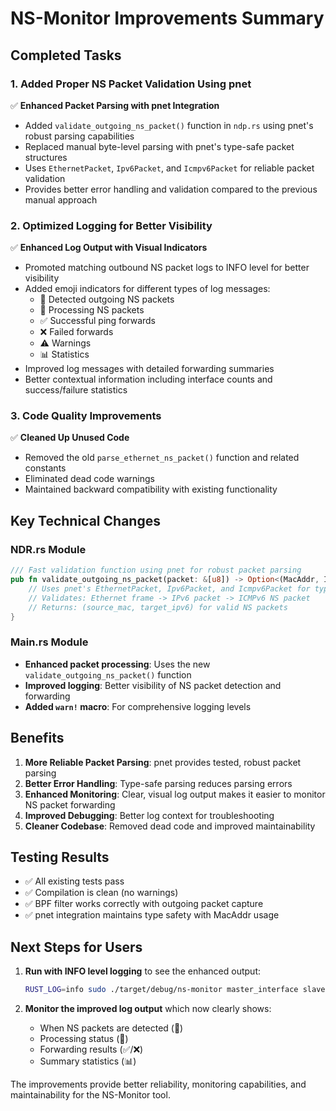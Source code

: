 # NS-Monitor Improvements Summary

## Completed Tasks

### 1. Added Proper NS Packet Validation Using pnet

✅ **Enhanced Packet Parsing with pnet Integration**
- Added `validate_outgoing_ns_packet()` function in `ndp.rs` using pnet's robust parsing capabilities
- Replaced manual byte-level parsing with pnet's type-safe packet structures
- Uses `EthernetPacket`, `Ipv6Packet`, and `Icmpv6Packet` for reliable packet validation
- Provides better error handling and validation compared to the previous manual approach

### 2. Optimized Logging for Better Visibility

✅ **Enhanced Log Output with Visual Indicators**
- Promoted matching outbound NS packet logs to INFO level for better visibility
- Added emoji indicators for different types of log messages:
  - 📡 Detected outgoing NS packets
  - 🔄 Processing NS packets
  - ✅ Successful ping forwards
  - ❌ Failed forwards
  - ⚠️ Warnings
  - 📊 Statistics
- Improved log messages with detailed forwarding summaries
- Better contextual information including interface counts and success/failure statistics

### 3. Code Quality Improvements

✅ **Cleaned Up Unused Code**
- Removed the old `parse_ethernet_ns_packet()` function and related constants
- Eliminated dead code warnings
- Maintained backward compatibility with existing functionality

## Key Technical Changes

### NDR.rs Module
```rust
/// Fast validation function using pnet for robust packet parsing
pub fn validate_outgoing_ns_packet(packet: &[u8]) -> Option<(MacAddr, Ipv6Addr)> {
    // Uses pnet's EthernetPacket, Ipv6Packet, and Icmpv6Packet for type-safe parsing
    // Validates: Ethernet frame -> IPv6 packet -> ICMPv6 NS packet
    // Returns: (source_mac, target_ipv6) for valid NS packets
}
```

### Main.rs Module
- **Enhanced packet processing**: Uses the new `validate_outgoing_ns_packet()` function
- **Improved logging**: Better visibility of NS packet detection and forwarding
- **Added `warn!` macro**: For comprehensive logging levels

## Benefits

1. **More Reliable Packet Parsing**: pnet provides tested, robust packet parsing
2. **Better Error Handling**: Type-safe parsing reduces parsing errors
3. **Enhanced Monitoring**: Clear, visual log output makes it easier to monitor NS packet forwarding
4. **Improved Debugging**: Better log context for troubleshooting
5. **Cleaner Codebase**: Removed dead code and improved maintainability

## Testing Results

- ✅ All existing tests pass
- ✅ Compilation is clean (no warnings)
- ✅ BPF filter works correctly with outgoing packet capture
- ✅ pnet integration maintains type safety with MacAddr usage

## Next Steps for Users

1. **Run with INFO level logging** to see the enhanced output:
   ```bash
   RUST_LOG=info sudo ./target/debug/ns-monitor master_interface slave1 slave2
   ```

2. **Monitor the improved log output** which now clearly shows:
   - When NS packets are detected (📡)
   - Processing status (🔄)
   - Forwarding results (✅/❌)
   - Summary statistics (📊)

The improvements provide better reliability, monitoring capabilities, and maintainability for the NS-Monitor tool.
